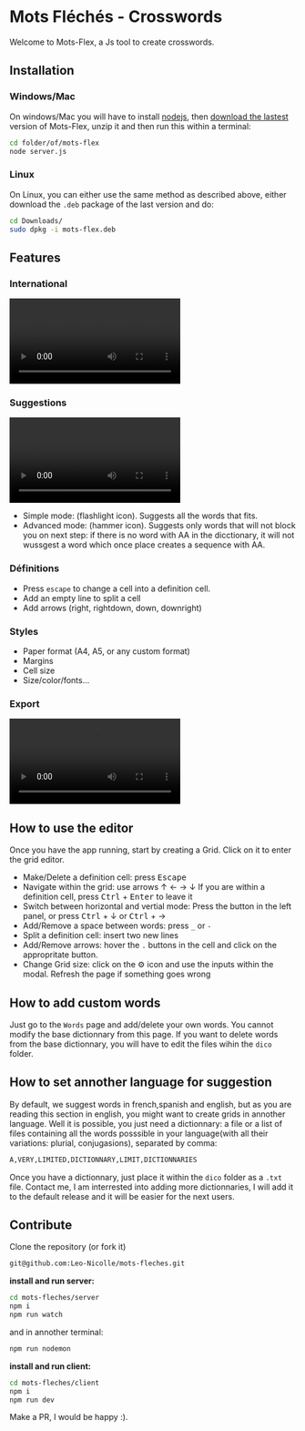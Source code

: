 # Mots Fléchés - Crosswords

Welcome to Mots-Flex, a Js tool to create crosswords.

## Installation 

### Windows/Mac

On windows/Mac you will have to install [nodejs](https://nodejs.org/en), then [download the lastest](https://github.com/Leo-Nicolle/mots-fleches/releases/latest) version of Mots-Flex, unzip it and then run this within a terminal: 
```bash
cd folder/of/mots-flex
node server.js
```

### Linux
On Linux, you can either use the same method as described above, either download the `.deb` package of the last version and do:

```bash
cd Downloads/
sudo dpkg -i mots-flex.deb
```

## Features

### International

![](https://user-images.githubusercontent.com/7451806/233158317-e1bd727d-6dcc-4ea6-8683-e1d800f02a99.mp4)

### Suggestions
![](https://user-images.githubusercontent.com/7451806/226173711-224940ab-17fe-4495-aeca-3f058996eaa8.mp4)

 - Simple mode: (flashlight icon). Suggests all the words that fits.
 - Advanced mode: (hammer icon). Suggests only words that will not block you on next step: if there is no word with AA in the dicctionary, it will not wussgest a word which once place creates a sequence with AA. 

### Définitions
 - Press `escape` to change a cell into a definition cell.
 - Add an empty line to split a cell
 - Add arrows (right, rightdown, down, downright)

### Styles
 - Paper format (A4, A5, or any custom format)
 - Margins
 - Cell size
 - Size/color/fonts...

### Export
 
![](https://user-images.githubusercontent.com/7451806/232314140-940b8ddf-0f99-47fa-a0ac-4db266715133.mp4)

## How to use the editor

Once you have the app running, start by creating a Grid. Click on it to enter the grid editor. 

 - Make/Delete a definition cell: press <kbd>Escape</kbd>
 - Navigate within the grid: use arrows &uarr; &larr; &rarr; &darr; If you are within a definition cell, press <kbd>Ctrl</kbd> + <kbd>Enter</kbd> to leave it
 - Switch between horizontal and vertial mode: Press the button in the left panel, or press <kbd>Ctrl</kbd> + &darr; or <kbd>Ctrl</kbd> + &rarr;
 - Add/Remove a space between words: press `_` or `-`
 - Split a definition cell: insert two new lines
 - Add/Remove arrows: hover the `.` buttons in the cell and click on the appropritate button.
 - Change Grid size: click on the :gear: icon and use the inputs within the modal. Refresh the page if something goes wrong 

 ## How to add custom words
Just go to the `Words` page and add/delete your own words. You cannot modify the base dictionnary from this page. If you want to delete words from the base dictionnary, you will have to edit the files wihin the `dico` folder.

## How to set annother language for suggestion

By default, we suggest words in french,spanish and english, but as you are reading this section in english, you might want to create grids in annother language. Well it is possible, you just need a dictionnary: a file or a list of files containing all the words posssible in your language(with all their variations: plurial, conjugasions), separated by comma: 

```txt
A,VERY,LIMITED,DICTIONNARY,LIMIT,DICTIONNARIES
```
Once you have a dictionnary, just place it within the `dico` folder as a `.txt` file. Contact me, I am interrested into adding more dictionnaries, I will add it to the default release and it will be easier for the next users.
## Contribute

Clone the repository (or fork it)
```sh
git@github.com:Leo-Nicolle/mots-fleches.git
```

**install and run server:**
```sh
cd mots-fleches/server
npm i
npm run watch
```
and in annother terminal:
```sh
npm run nodemon
```
**install and run client:**
```sh
cd mots-fleches/client
npm i
npm run dev
```
Make a PR, I would be happy :).
